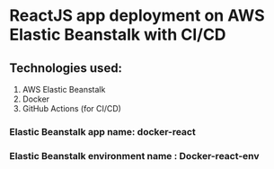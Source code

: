 # ReactJS app deployment on AWS Elastic Beanstalk with CI/CD

## Technologies used:
1. AWS Elastic Beanstalk
2. Docker
3. GitHub Actions (for CI/CD) 

### Elastic Beanstalk app name: docker-react
### Elastic Beanstalk environment name :  Docker-react-env
